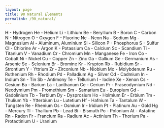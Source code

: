 ```yaml
---
layout: page
title: 90 Natural Elements
permalink: /90_natural/
---
```


H - Hydrogen
He - Helium
Li - Lithium
Be - Beryllium
B - Boron
C - Carbon
N - Nitrogen
O - Oxygen
F - Fluorine
Ne - Neon
Na - Sodium
Mg - Magnesium
Al - Aluminum, Aluminium
Si - Silicon
P - Phosphorus
S - Sulfur
Cl - Chlorine
Ar - Argon
K - Potassium
Ca - Calcium
Sc - Scandium
Ti - Titanium
V - Vanadium
Cr - Chromium
Mn - Manganese
Fe - Iron
Co - Cobalt
Ni - Nickel
Cu - Copper
Zn - Zinc
Ga - Gallium
Ge - Germanium
As - Arsenic
Se - Selenium
Br - Bromine
Kr - Krypton
Rb - Rubidium
Sr - Strontium
Y - Yttrium
Zr - Zirconium
Nb - Niobium
Mo - Molybdenum
Ru - Ruthenium
Rh - Rhodium
Pd - Palladium
Ag - Silver
Cd - Cadmium
In - Indium
Sn - Tin
Sb - Antimony
Te - Tellurium
I - Iodine
Xe - Xenon
Cs - Cesium
Ba - Barium
La - Lanthanum
Ce - Cerium
Pr - Praseodymium
Nd - Neodymium
Pm - Promethium
Sm - Samarium
Eu - Europium
Gd - Gadolinium
Tb - Terbium
Dy - Dysprosium
Ho - Holmium
Er - Erbium
Tm - Thulium
Yb - Ytterbium
Lu - Lutetium
Hf - Hafnium
Ta - Tantalum
W - Tungsten
Re - Rhenium
Os - Osmium
Ir - Iridium
Pt - Platinum
Au - Gold
Hg - Mercury
Tl - Thallium
Pb - Lead
Bi - Bismuth
Po - Polonium
At - Astatine
Rn - Radon
Fr - Francium
Ra - Radium
Ac - Actinium
Th - Thorium
Pa - Protactinium
U - Uranium

